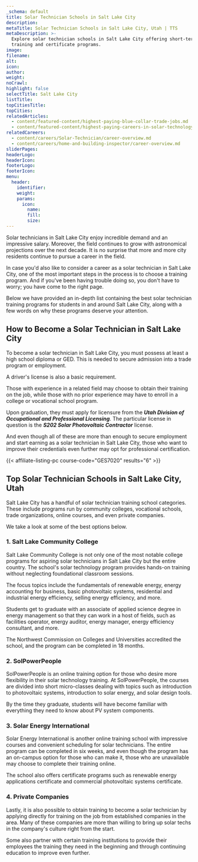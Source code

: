 ```yaml
---
_schema: default
title: Solar Technician Schools in Salt Lake City
description:
metaTitle: Solar Technician Schools in Salt Lake City, Utah | TTS
metaDescription: >-
  Explore solar technician schools in Salt Lake City offering short-term
  training and certificate programs.
image:
filename:
alt:
icon:
author:
weight:
noCrawl:
highlight: false
selectTitle: Salt Lake City
listTitle:
topCitiesTitle:
topCities:
relatedArticles:
  - content/featured-content/highest-paying-blue-collar-trade-jobs.md
  - content/featured-content/highest-paying-careers-in-solar-technology.md
relatedCareers:
  - content/careers/Solar-Technician/career-overview.md
  - content/careers/home-and-building-inspector/career-overview.md
sliderPages:
headerLogo:
headerIcon:
footerLogo:
footerIcon:
menu:
  header:
    identifier:
    weight:
    params:
      icon:
        name:
        fill:
        size:
---
```

Solar technicians in Salt Lake City enjoy incredible demand and an impressive salary. Moreover, the field continues to grow with astronomical projections over the next decade. It is no surprise that more and more city residents continue to pursue a career in the field.

In case you'd also like to consider a career as a solar technician in Salt Lake City, one of the most important steps in the process is to choose a training program. And if you've been having trouble doing so, you don't have to worry; you have come to the right page.

Below we have provided an in-depth list containing the best solar technician training programs for students in and around Salt Lake City, along with a few words on why these programs deserve your attention.

## **How to Become a Solar Technician in Salt Lake City**

To become a solar technician in Salt Lake City, you must possess at least a high school diploma or GED. This is needed to secure admission into a trade program or employment.

A driver's license is also a basic requirement.

Those with experience in a related field may choose to obtain their training on the job, while those with no prior experience may have to enroll in a college or vocational school program.

Upon graduation, they must apply for licensure from the ***Utah Division of Occupational and Professional Licensing***. The particular license in question is the ***S202 Solar Photovoltaic Contractor*** license.

And even though all of these are more than enough to secure employment and start earning as a solar technician in Salt Lake City, those who want to improve their credentials even further may opt for professional certification.

{{< affiliate-listing-pc course-code="GES7020" results="6" >}}

## **Top Solar Technician Schools in Salt Lake City, Utah**

Salt Lake City has a handful of solar technician training school categories. These include programs run by community colleges, vocational schools, trade organizations, online courses, and even private companies.

We take a look at some of the best options below.

### **1\. Salt Lake Community College**

Salt Lake Community College is not only one of the most notable college programs for aspiring solar technicians in Salt Lake City but the entire country. The school's solar technology program provides hands-on training without neglecting foundational classroom sessions.

The focus topics include the fundamentals of renewable energy, energy accounting for business, basic photovoltaic systems, residential and industrial energy efficiency, selling energy efficiency, and more.

Students get to graduate with an associate of applied science degree in energy management so that they can work in a host of fields, such as facilities operator, energy auditor, energy manager, energy efficiency consultant, and more.

The Northwest Commission on Colleges and Universities accredited the school, and the program can be completed in 18 months.

### 2\. SolPowerPeople

SolPowerPeople is an online training option for those who desire more flexibility in their solar technology training. At SolPowerPeople, the courses are divided into short micro-classes dealing with topics such as introduction to photovoltaic systems, introduction to solar energy, and solar design tools.

By the time they graduate, students will have become familiar with everything they need to know about PV system components.

### 3\. Solar Energy International

Solar Energy International is another online training school with impressive courses and convenient scheduling for solar technicians. The entire program can be completed in six weeks, and even though the program has an on-campus option for those who can make it, those who are unavailable may choose to complete their training online.

The school also offers certificate programs such as renewable energy applications certificate and commercial photovoltaic systems certificate.

### 4\. Private Companies

Lastly, it is also possible to obtain training to become a solar technician by applying directly for training on the job from established companies in the area. Many of these companies are more than willing to bring up solar techs in the company's culture right from the start.

Some also partner with certain training institutions to provide their employees the training they need in the beginning and through continuing education to improve even further.